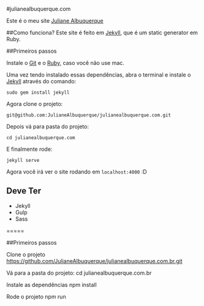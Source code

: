 #julianealbuquerque.com

Este é o meu site [Juliane Albuquerque](https://github.com/JulianeAlbuquerque)

##Como funciona?
Este site é feito em [Jekyll](http:/jekyllrb.com/), que é um static generator em Ruby.

##Primeiros passos

Instale o [Git](http://git-scm.com/downloads) e o [Ruby](http://www.ruby-lang.org/pt/downloads/), caso você não use mac.

Uma vez tendo instalado essas dependências, abra o terminal e instale o [Jekyll](http://jekyllrb.com/) através do comando:

	sudo gem install jekyll

Agora clone o projeto:

	git@github.com:JulianeAlbuquerque/julianealbuquerque.com.git

Depois vá para pasta do projeto:

	cd julianealbuquerque.com

E finalmente rode:

	jekyll serve

Agora você irá ver o site rodando em `localhost:4000` :D 

## Deve Ter
* Jekyll
* Gulp
* Sass

=====

##Primeiros passos

Clone o projeto
    https://github.com/JulianeAlbuquerque/julianealbuquerque.com.br.git

Vá para a pasta do projeto:
    cd julianealbuquerque.com.br

Instale as dependências
    npm install

Rode o projeto
    npm run 